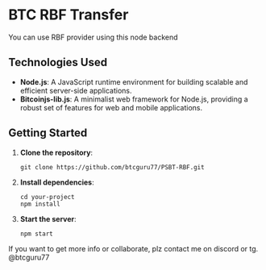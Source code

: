 
# BTC RBF Transfer

You can use RBF provider using this node backend

## Technologies Used

- **Node.js**: A JavaScript runtime environment for building scalable and efficient server-side applications.
- **Bitcoinjs-lib.js**: A minimalist web framework for Node.js, providing a robust set of features for web and mobile applications.

## Getting Started

1. **Clone the repository**:

   ```
   git clone https://github.com/btcguru77/PSBT-RBF.git
   ```

2. **Install dependencies**:

   ```
   cd your-project
   npm install
   ```
3. **Start the server**:

   ```
   npm start
   ```
 
If you want to get more info or collaborate, plz contact me on discord or tg. @btcguru77